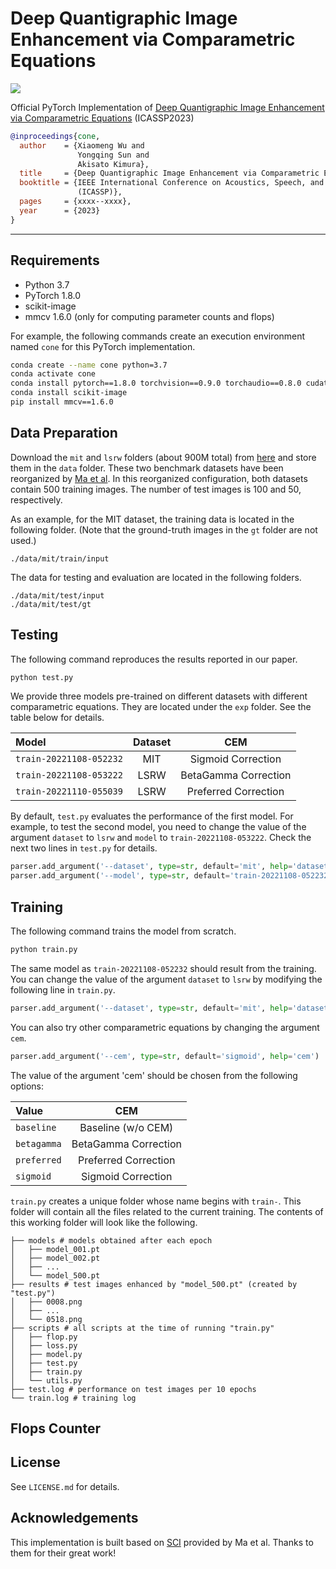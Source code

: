 # Deep Quantigraphic Image Enhancement via Comparametric Equations

![](https://img.shields.io/badge/python-3.7-blue.svg)

Official PyTorch Implementation of [Deep Quantigraphic Image Enhancement via Comparametric Equations]() (ICASSP2023)

```BibTeX
@inproceedings{cone,
  author    = {Xiaomeng Wu and
               Yongqing Sun and
               Akisato Kimura},
  title     = {Deep Quantigraphic Image Enhancement via Comparametric Equations},
  booktitle = {IEEE International Conference on Acoustics, Speech, and Signal Processing
               (ICASSP)},
  pages     = {xxxx--xxxx},
  year      = {2023}
}
```

------

## Requirements

- Python 3.7
- PyTorch 1.8.0
- scikit-image
- mmcv 1.6.0 (only for computing parameter counts and flops)

For example, the following commands create an execution environment named `cone` for this PyTorch implementation.

```bash
conda create --name cone python=3.7
conda activate cone
conda install pytorch==1.8.0 torchvision==0.9.0 torchaudio==0.8.0 cudatoolkit=11.1 -c pytorch -c conda-forge
conda install scikit-image
pip install mmcv==1.6.0
```

## Data Preparation

Download the `mit` and `lsrw` folders (about 900M total) from [here](https://github.com/xiaomengwupx/cone-data) and store them in the `data` folder. These two benchmark datasets have been reorganized by [Ma et al](https://github.com/vis-opt-group/SCI). In this reorganized configuration, both datasets contain 500 training images. The number of test images is 100 and 50, respectively.

As an example, for the MIT dataset, the training data is located in the following folder. (Note that the ground-truth images in the `gt` folder are not used.)

```
./data/mit/train/input
```

The data for testing and evaluation are located in the following folders.

```
./data/mit/test/input
./data/mit/test/gt
```

## Testing

The following command reproduces the results reported in our paper.

```bash
python test.py
```

We provide three models pre-trained on different datasets with different comparametric equations. They are located under the `exp` folder. See the table below for details.

| Model | Dataset | CEM |
| :--- | :---: | :---: |
| `train-20221108-052232` | MIT | Sigmoid Correction |
| `train-20221108-053222` | LSRW | BetaGamma Correction |
| `train-20221110-055039` | LSRW | Preferred Correction |

By default, `test.py` evaluates the performance of the first model. For example, to test the second model, you need to change the value of the argument `dataset` to `lsrw` and `model` to `train-20221108-053222`. Check the next two lines in `test.py` for details.

```python
parser.add_argument('--dataset', type=str, default='mit', help='dataset') # 'mit' or 'lsrw'
parser.add_argument('--model', type=str, default='train-20221108-052232', help='target model')
```

## Training

The following command trains the model from scratch.

```bash
python train.py
```

The same model as `train-20221108-052232` should result from the training. You can change the value of the argument `dataset` to `lsrw` by modifying the following line in `train.py`.

```python
parser.add_argument('--dataset', type=str, default='mit', help='dataset') # 'mit' or 'lsrw'
```

You can also try other comparametric equations by changing the argument `cem`.

```python
parser.add_argument('--cem', type=str, default='sigmoid', help='cem')
```

The value of the argument 'cem' should be chosen from the following options:

| Value | CEM |
| :--- | :---: |
| `baseline` | Baseline (w/o CEM) |
| `betagamma` | BetaGamma Correction |
| `preferred` | Preferred Correction |
| `sigmoid` | Sigmoid Correction |

`train.py` creates a unique folder whose name begins with `train-`. This folder will contain all the files related to the current training. The contents of this working folder will look like the following.

```
├── models # models obtained after each epoch
│   ├── model_001.pt
│   ├── model_002.pt
│   ├── ...
│   └── model_500.pt
├── results # test images enhanced by "model_500.pt" (created by "test.py")
│   ├── 0008.png
│   ├── ...
│   └── 0518.png
├── scripts # all scripts at the time of running "train.py"
│   ├── flop.py
│   ├── loss.py
│   ├── model.py
│   ├── test.py
│   ├── train.py
│   └── utils.py
├── test.log # performance on test images per 10 epochs
└── train.log # training log
```


## Flops Counter











## License

See `LICENSE.md` for details.

## Acknowledgements

This implementation is built based on [SCI](https://github.com/vis-opt-group/SCI) provided by Ma et al. Thanks to them for their great work!
